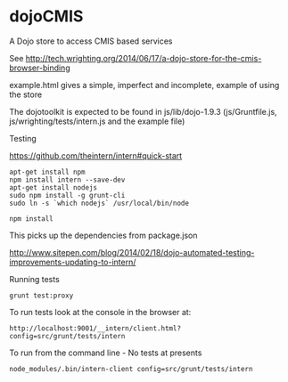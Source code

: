 dojoCMIS
========

A Dojo store to access CMIS based services

See http://tech.wrighting.org/2014/06/17/a-dojo-store-for-the-cmis-browser-binding

example.html gives a simple, imperfect and incomplete, example of using the store

The dojotoolkit is expected to be found in js/lib/dojo-1.9.3 (js/Gruntfile.js, js/wrighting/tests/intern.js and the example file)

Testing

https://github.com/theintern/intern#quick-start
```
apt-get install npm
npm install intern --save-dev
apt-get install nodejs
sudo npm install -g grunt-cli
sudo ln -s `which nodejs` /usr/local/bin/node

npm install
```
This picks up the dependencies from package.json

http://www.sitepen.com/blog/2014/02/18/dojo-automated-testing-improvements-updating-to-intern/

Running tests
```
grunt test:proxy
```
To run tests look at the console in the browser at:
```
http://localhost:9001/__intern/client.html?config=src/grunt/tests/intern
```

To run from the command line - No tests at presents
```
node_modules/.bin/intern-client config=src/grunt/tests/intern
```
